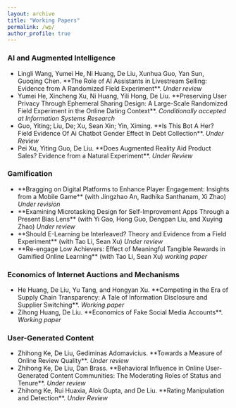 ```yaml
---
layout: archive
title: "Working Papers"
permalink: /wp/
author_profile: true
---
```


### AI and Augmented Intelligence

<!-- 
“Ephemeral Sharing in Online Dating: A Randomized Field Experiment”

 

has been accepted as a Parallel Presentation (12-minute talk). We are still working on the sessions and agenda with the virtual format and will let you know soon which date and session your presentation will be in – for now, please save the date for both Nov. 19 and 20th.  Please share this information with your co-authors.

 

To confirm your paper’s place on the program, please ensure the following important dates are noted in your calendar:

  -->

<ul>

 <li> Lingli Wang, Yumei He, Ni Huang, De Liu, Xunhua Guo, Yan Sun, Guoqing Chen. **The Role of AI Assistants in Livestream Selling: Evidence from A Randomized Field Experiment**. <i>Under review</i>
 </li>

   <li>
      <p style="display: inline;">Yumei He, Xincheng Xu, Ni Huang, Yili Hong, De Liu. **Preserving User Privacy Through Ephemeral Sharing Design: A Large-Scale Randomized Field Experiment in the Online Dating Context**. <i>Conditionally accepted at Information Systems Research</i></p>
   </li>
   <li>
      <p style="display: inline;">Guo, Yiting; Liu, De; Xu, Sean Xin; Yin, Ximing. **Is This Bot A Her? Field Evidence Of Ai Chatbot Gender Effect In Debt Collection**. <i>Under Review</i></p>
   </li>
   <li>
      <p style="display: inline;">Pei Xu, Yiting Guo, De Liu. **Does Augmented Reality Aid Product Sales? Evidence from a Natural Experiment**. <i>Under Review</i></p>
   </li>
</ul>

### Gamification

<ul>
   <li>
       <p style="display: inline;">**Bragging on Digital Platforms to Enhance Player Engagement: Insights from a Mobile Game**
 (with Jingzhao An, Radhika Santhanam, Xi Zhao) <i>Under revision</i></p>
   </li>
   <li>
       <p style="display: inline;">**Examining Microtasking Design for Self-Improvement Apps Through a Present Bias Lens** (with Yi Gao, Hong Guo, Dengpan Liu, and Xuying Zhao) <i>Under review</i></p>
   </li>
   <li>
       <p style="display: inline;">**Should E-Learning be Interleaved? Theory and Evidence from a Field Experiment** (with Tao Li, Sean Xu) <i>Under review</i></p>
   </li>
   <li>
      <p style="display: inline;">**Re-engage Low Achievers: Effect of Meaningful Tangible Rewards in Gamified Online Learning** (with Tao Li, Sean Xu) <i>working paper</i></p>
   
   </li>
</ul>

### Economics of Internet Auctions and Mechanisms

<ul>


   <li>
      <p style="display: inline;">He Huang, De Liu, Yu Tang, and Hongyan Xu. **Competing in the Era of Supply Chain Transparency: A Tale of Information Disclosure and Supplier Switching**. <i>Working paper</i></p>
   </li>
   <li>
      <p style="display: inline;">Zihong Huang, De Liu. **Economics of Fake Social Media Accounts**. <i>Working paper</i></p>
   </li>   
</ul>

### User-Generated Content

<ul>

   <li>
      <p style="display: inline;">Zhihong Ke, De Liu, Gediminas Adomavicius. **Towards a Measure of Online Review Quality**.  <i>Under review</i></p>
   </li>
   <li>
      <p style="display: inline;">Zhihong Ke, De Liu, Dan Brass. **Behavioral Influence in Online User-Generated Content Communities: The Moderating Roles of Status and Tenure**.  <i>Under review</i></p>
      
   </li>
   <li>
      <p style="display: inline;">Zhihong Ke,  Rui Huaxia, Alok Gupta, and De Liu. **Rating Manipulation and Detection**.  <i>Under Review</i></p>
      
   </li>

<!--    <li>
      <p style="display: inline;">Yumei He, Xunhua Guo, De Liu, and Guoqing Chen. Just Enjoy it! The Effect of Model Attractiveness in Online Review Helpfulness. <i>Working paper</i></p>
   </li> -->
<!--    <li>
      <p style="display: inline;">Juan Ling, Raina Brands, Dan Brass, De Liu, Steve Borgatti, and Ajay Mehra. Gender, Structural Hules, and Legitimacy: The Production of Useful Knowledge in Elite Management Journals (1970- 2006). <i>Working paper</i></p>
   </li> -->
</ul>

<!-- ### Crowdfunding / Crowdsourcing -->

<!-- <ul>

</ul> -->

<!-- 
<ul>
   <li>
      <p style="display: inline;">Yiting Guo, Yilin Li, De Liu, and Xin (Sean) Xu. Augmented Intelligence for Call Center Quality Management: An Automatic Customer Emotion Recognition Approach. <i>Working Paper</i></p>
   </li>
</ul> -->
